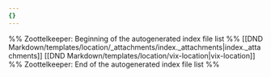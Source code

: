 ```yaml
---
{}
---
```

%% Zoottelkeeper: Beginning of the autogenerated index file list  %%
 [[DND Markdown/templates/location/_attachments/index._attachments|index._attachments]]
 [[DND Markdown/templates/location/vix-location|vix-location]]
%% Zoottelkeeper: End of the autogenerated index file list  %%
